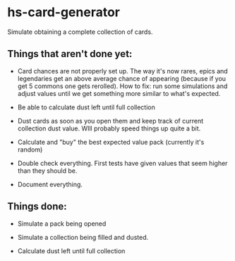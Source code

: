 # hs-card-generator

Simulate obtaining a complete collection of cards.


## Things that aren't done yet:

- Card chances are not properly set up. The way it's now rares, epics and  legendaries get an above average chance of appearing (because if you get 5 commons one gets rerolled). How to fix: run some simulations and adjust values until we get something more similar to what's expected.

- Be able to calculate dust left until full collection

- Dust cards as soon as you open them and keep track of current collection dust value. WIll probably speed things up quite a bit.

- Calculate and "buy" the best expected value pack (currently it's random)

- Double check everything. First tests have given values that seem higher than they should be.

- Document everything.


## Things done:

- Simulate a pack being opened

- Simulate a collection being filled and dusted.

- Calculate dust left until full collection
